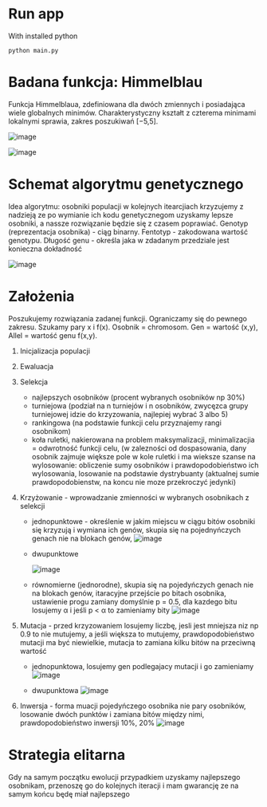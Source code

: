# Run app

With installed python
```
python main.py
```

# Badana funkcja: Himmelblau
Funkcja Himmelblaua, zdefiniowana dla dwóch zmiennych i posiadająca wiele globalnych minimów. Charakterystyczny kształt z czterema minimami lokalnymi sprawia, zakres poszukiwań [−5,5].

![image](https://github.com/user-attachments/assets/7c10eb02-8dbc-4fab-85c7-619f0a6dd1d8)

![image](https://github.com/user-attachments/assets/080f9f07-80ab-4df1-80b1-9b2d45508d9c)

# Schemat algorytmu genetycznego
Idea algorytmu: osobniki populacji w kolejnych itearcjiach krzyzujemy z nadzieją ze po wymianie ich kodu genetycznegom uzyskamy lepsze osobniki, a nassze rozwiązanie będzie się z czasem poprawiać. 
Genotyp (reprezentacja osobnika) - ciąg binarny.
Fentotyp - zakodowana wartość genotypu.
Długość genu - określa jaka w zdadanym przedziale jest konieczna dokładność
 

![image](https://github.com/user-attachments/assets/c43f5f7b-eb04-4e49-947b-60c69104caca)

# Założenia

Poszukujemy rozwiązania zadanej funkcji. Ograniczamy się do pewnego zakresu. Szukamy pary x i f(x). Osobnik = chromosom. Gen = wartość (x,y), Allel = wartość genu f(x,y). 

1. Inicjalizacja populacji
2. Ewaluacja
3. Selekcja
     - najlepszych osobników (procent wybranych osobników np 30%)
     - turniejowa (podział na n turniejów i n osobników, zwycęzca grupy turniejowej idzie do krzyzowania, najlepiej wybrać 3 albo 5)
     - rankingowa (na podstawie funkcji celu przyznajemy rangi osobnikom)
     - koła ruletki, nakierowana na problem maksymalizacji, minimalizacjia = odwrotność funkcji celu,  (w zalezności od dospasowania, dany osobnik zajmuje większe pole w kole ruletki i ma wieksze szanse na wylosowanie: obliczenie sumy osobników i prawdopodobieństwo ich wylosowania, losowanie na podstawie dystrybuanty (aktualnej sumie prawdopodobienstw, na koncu nie moze przekroczyć jedynki)
4. Krzyżowanie - wprowadzanie zmienności w wybranych osobnikach z selekcji
     - jednopunktowe - określenie w jakim miejscu w ciągu bitów osobniki się krzyzują i wymiana ich genów, skupia się na pojednyńczych genach nie na blokach genów, 
       ![image](https://github.com/user-attachments/assets/c68644dc-28ec-4cb0-9df5-20880a940876)

     - dwupunktowe

       ![image](https://github.com/user-attachments/assets/490aa58a-3922-4bf5-bac0-bdee8865b573)
     - równomierne (jednorodne), skupia się na pojedyńczych genach nie na blokach genów, itaracyjne przejście po bitach osobnika, ustawienie progu zamiany domyślnie p = 0.5, dla kazdego bitu losujemy α i jeśli p < α to zamieniamy bity
       ![image](https://github.com/user-attachments/assets/56b91b48-ec31-43d3-9902-7a7dd9f463eb)

5. Mutacja - przed krzyzowaniem losujemy liczbę, jesli jest mniejsza niz np 0.9 to nie mutujemy, a jeśli większa to mutujemy, prawdopodobieństwo mutacji ma być niewielkie, mutacja to zamiana kilku bitów na przeciwną wartość
     - jednopunktowa, losujemy gen podlegajacy mutacji i go zamieniamy
       ![image](https://github.com/user-attachments/assets/324730ee-08df-4bd7-a172-f30f67a96b5b)

     - dwupunktowa
       ![image](https://github.com/user-attachments/assets/a60a190c-286f-4510-bb00-7946f99167e3)

6. Inwersja - forma muacji pojedyńczego osobnika nie pary osobników, losowanie dwóch punktów i zamiana bitów między nimi, prawdopodobieństwo inwersji 10%, 20%
   ![image](https://github.com/user-attachments/assets/dacf684a-a3dc-4338-a9a3-6c759989ab2b)

# Strategia elitarna
Gdy na samym początku ewolucji przypadkiem uzyskamy najlepszego osobnikam, przenoszę go do kolejnych iteracji i mam gwarancję ze na samym końcu będę miał najlepszego  

   

